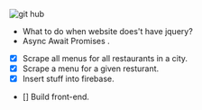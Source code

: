 
![git hub ](https://github.com/thisismrsanjay/bootstrap/blob/master/restaurant-scrapper/Capture.PNG)

*   What to do when website does't have jquery?
*   Async Await Promises .



* [x] Scrape all menus for all restaurants in a city.
* [x] Scrape a menu for a given resturant.
* [x] Insert stuff into firebase.
* [] Build front-end.



